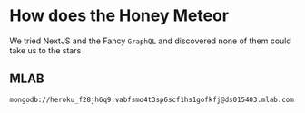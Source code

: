 # How does the Honey Meteor

We tried NextJS and the Fancy `GraphQL` and discovered none of them could take us to the stars

## MLAB

```bash
mongodb://heroku_f28jh6q9:vabfsmo4t3sp6scf1hs1gofkfj@ds015403.mlab.com:15403/heroku_f28jh6q9

```
